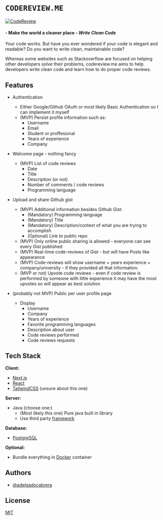 
# `CODEREVIEW.ME` 

 [![CodeReview](https://www.google.com/url?sa=i&url=https%3A%2F%2Fwww.bounteous.com%2Finsights%2F2019%2F06%2F11%2Fcode-review-limbo-how-low-should-you-go%2F&psig=AOvVaw0a1tnhpXR9agruJgqgtkz8&ust=1634250253481000&source=images&cd=vfe&ved=0CAsQjRxqFwoTCPikpOG2yPMCFQAAAAAdAAAAABAJ)](https://github.com/CS601-F21/side-project-adelgadocabrera)

#### - Make the world a cleaner place - _Write Clean Code_ 

Your code works. But have you ever wondered if your code is elegant and readable? 
Do you want to write clean, maintainable code?

Whereas some websites such as Stackoverflow are focused on helping other developers solve their problems, 
codereview.me aims to help developers write clean code and learn how to do proper code reviews.


## Features

- Authentication
    - Either Google/Github OAuth or most likely Basic Authentication so I can implement it myself
    - (MVP) Persist profile information such as:
        - Username
        - Email
        - Student or proffesional 
        - Years of experience
        - Company

- Welcome page - nothing fancy
    - (MVP) List of code reviews
        - Date
        - Title
        - Description (or not)
        - Number of comments / code reviews
        - Programming language

- Upload and share Github gist
    - (MVP) Additional information besides Github Gist:
        - (Mandatory) Programming language
        - (Mandatory) Title
        - (Mandatory) Description/context of what you are trying to accomplish
        - (Optional) Link to public repo  
    - (MVP) Only online public sharing is allowed - everyone can see every Gist published
    - (MVP) Real-time code-reviews of Gist - but will have Posts like appearance
    - (MVP) Code-reviews will show username + years experience + company/university - if they provided all that 
        information. 
    - (MVP or not) Upvote code reviews - even if code review is performed by someone with little experience
        it may have the most upvotes so will appear as best solution

- (probably not MVP) Public per user profile page 
    - Display
        - Username
        - Company
        - Years of experience
        - Favorite programming languages 
        - Description about user
        - Code reviews performed
        - Code reviews requests


  
## Tech Stack

**Client:** 
- [Next.js](https://nextjs.org/)
- [React](https://reactjs.org/)
- [TailwindCSS](https://tailwindcss.com/) (unsure about this one)

**Server:** 
- Java (choose one:) 
    - (Most likely this one) Pure java built in library
    - Use third party [framework](https://hackr.io/blog/java-frameworks)

**Database:**
- [PostgreSQL](https://www.postgresql.org/)

**Optional:**
- Bundle everything in [Docker](https://www.docker.com/) container
  
## Authors

- [@adelgadocabrera](https://www.github.com/adelgadocabrera)

  
## License

[MIT](https://choosealicense.com/licenses/mit/)

  